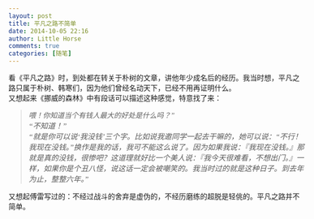 ```yaml
---
layout: post
title: 平凡之路不简单
date: 2014-10-05 22:16
author: Little Horse
comments: true
categories: [随笔]
---
```

<!--StartFragment-->
<div style="direction: ltr; border-width: 100%;">
<div style="direction: ltr; margin-top: 0in; margin-left: 0in; width: 6.109in;">
<div style="direction: ltr; margin-top: 0in; margin-left: 0in; width: 6.109in;">
<p style="margin: 0in; font-family: SimSun; font-size: 10.5pt;">看《平凡之路》时，到处都在转关于朴树的文章，讲他年少成名后的经历。我当时想，平凡之路只属于朴树、韩寒们，因为他们曾经名动天下，已经不用再证明什么。</p>
<p style="margin: 0in; font-family: SimSun; font-size: 10.5pt;">又想起来《挪威的森林》中有段话可以描述这种感觉，特意找了来：</p>

<blockquote>
<p style="margin: 0in; font-family: SimSun; font-size: 10.5pt;"><span style="font-style: italic; font-family: SimSun;">喂！你知道当个有钱人最大的好处是什么吗？”</span></p>
<p style="margin: 0in; font-family: SimSun; font-size: 10.5pt;"><span style="font-style: italic; color: #595959; font-size: 11pt;">“不知道！”</span></p>
<p style="margin: 0in; font-size: 11.0pt; color: #595959;"><span lang="zh-CN" style="font-style: italic; font-family: SimSun;">“就是你可以说‘我没钱’三个字。比如说我邀同学一起去干嘛的，她可以说：“不行！我现在没钱。”换作是我的话，我可不能这么说了。因为如果我说：『我现在没钱。』那就是真的没钱，很惨吧？这道理就好比一个美人说：『我今天很难看，不想出门。』一样，如果你是个丑八怪，说这话一定会被嘲笑的。我当时过的就是这种日子。到去年为止，整整六年。”</span></p>
</blockquote>
<p style="margin: 0in; font-family: SimSun; font-size: 10.5pt;">又想起傅雷写过的：不经过战斗的舍弃是虚伪的，不经历磨练的超脱是轻佻的。平凡之路并不简单。</p>

</div>
</div>
</div>
<!--EndFragment-->
